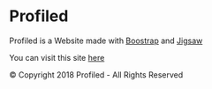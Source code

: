 # Profiled
Profiled is a Website made with [Boostrap](http://getbootstrap.com) and [Jigsaw](https://jigsaw.tighten.co) 

You can visit this site [here](https://www.profiled.es/)

© Copyright 2018 Profiled - All Rights Reserved